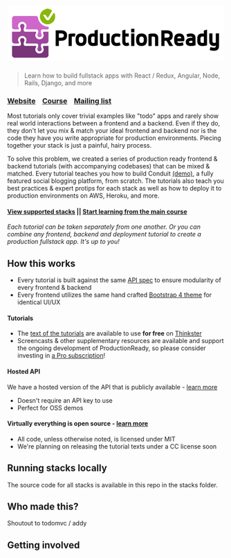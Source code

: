 # ![ProductionReady](media/logo_lg.png)

> Learn how to build fullstack apps with React / Redux, Angular, Node, Rails, Django, and more

### [Website](http://)&nbsp;&nbsp;&nbsp;&nbsp;[Course](http://)&nbsp;&nbsp;&nbsp;&nbsp;[Mailing list](http://)

Most tutorials only cover trivial examples like "todo" apps and rarely show real world interactions between a frontend and a backend. Even if they do, they don't let you mix & match your ideal frontend and backend nor is the code they have you write appropriate for production environments. Piecing together your stack is just a painful, hairy process.

To solve this problem, we created a series of production ready frontend & backend tutorials (with accompanying codebases) that can be mixed & matched. Every tutorial teaches you how to build Conduit [(demo)](https://demo.productionready.io), a fully featured social blogging platform, from scratch. The tutorials also teach you best practices & expert protips for each stack as well as how to deploy it to production environments on AWS, Heroku, and more.

#### [View supported stacks](http://) || [Start learning from the main course](http://)

*Each tutorial can be taken separately from one another. Or you can combine any frontend, backend and deployment tutorial to create a production fullstack app. It's up to you!*

## How this works

- Every tutorial is built against the same [API spec](http://) to ensure modularity of every frontend & backend 
- Every frontend utilizes the same hand crafted [Bootstrap 4 theme](http://) for identical UI/UX

#### Tutorials
- The [text of the tutorials](http://) are available to use **for free** on [Thinkster](http://)
- Screencasts & other supplementary resources are available and support the ongoing development of ProductionReady, so please consider investing in [a Pro subscription](http://)!

#### Hosted API
We have a hosted version of the API that is publicly available - [learn more](http://)
- Doesn't require an API key to use
- Perfect for OSS demos


#### Virtually everything is open source - [learn more](http://)
- All code, unless otherwise noted, is licensed under MIT
- We're planning on releasing the tutorial texts under a CC license soon


## Running stacks locally

The source code for all stacks is available in this repo in the stacks folder.

## Who made this?

Shoutout to todomvc / addy

## Getting involved
